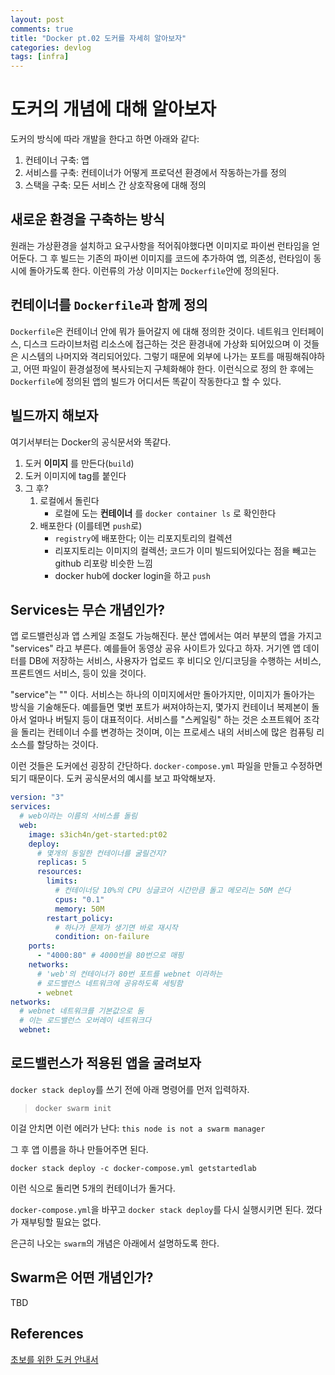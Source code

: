 ```yaml
---
layout: post
comments: true
title: "Docker pt.02 도커를 자세히 알아보자"
categories: devlog
tags: [infra]
---
```


# 도커의 개념에 대해 알아보자

도커의 방식에 따라 개발을 한다고 하면 아래와 같다:

1. 컨테이너 구축: 앱
2. 서비스를 구축: 컨테이너가 어떻게 프로덕션 환경에서 작동하는가를 정의
3. 스택을 구축: 모든 서비스 간 상호작용에 대해 정의

## 새로운 환경을 구축하는 방식

원래는 가상환경을 설치하고 요구사항을 적어줘야했다면 이미지로 파이썬 런타임을 얻어둔다. 그 후 빌드는 기존의 파이썬 이미지를 코드에 추가하여 앱, 의존성, 런타임이 동시에 돌아가도록 한다. 이런류의 가상 이미지는 `Dockerfile`안에 정의된다.

## 컨테이너를 `Dockerfile`과 함께 정의

`Dockerfile`은 컨테이너 안에 뭐가 들어갈지 에 대해 정의한 것이다. 네트워크 인터페이스, 디스크 드라이브처럼 리소스에 접근하는 것은 환경내에 가상화 되어있으며 이 것들은 시스템의 나머지와 격리되어있다. 그렇기 때문에 외부에 나가는 포트를 매핑해줘야하고, 어떤 파일이 환경설정에 복사되는지 구체화해야 한다. 이런식으로 정의 한 후에는 `Dockerfile`에 정의된 앱의 빌드가 어디서든 똑같이 작동한다고 할 수 있다.

## 빌드까지 해보자

여기서부터는 Docker의 공식문서와 똑같다.

1. 도커 __이미지__ 를 만든다(`build`)
2. 도커 이미지에 tag를 붙인다
3. 그 후?
    1. 로컬에서 돌린다
        * 로컬에 도는 __컨테이너__ 를 `docker container ls` 로 확인한다
    2. 배포한다 (이를테면 `push`로)
        * `registry`에 배포한다; 이는 리포지토리의 컬렉션
        * 리포지토리는 이미지의 컬렉션; 코드가 이미 빌드되어있다는 점을 빼고는 github 리포랑 비슷한 느낌
        * docker hub에 docker login을 하고 `push`

## Services는 무슨 개념인가?

앱 로드밸런싱과 앱 스케일 조절도 가능해진다. 분산 앱에서는 여러 부분의 앱을 가지고 "services" 라고 부른다. 예를들어 동영상 공유 사이트가 있다고 하자. 거기엔 앱 데이터를 DB에 저장하는 서비스, 사용자가 업로드 후 비디오 인/디코딩을 수행하는 서비스, 프론트엔드 서비스, 등이 있을 것이다.

"service"는 "" 이다. 서비스는 하나의 이미지에서만 돌아가지만, 이미지가 돌아가는 방식을 기술해둔다. 예를들면 몇번 포트가 써져야하는지, 몇가지 컨테이너 복제본이 돌아서 얼마나 버틸지 등이 대표적이다. 서비스를 "스케일링" 하는 것은 소프트웨어 조각을 돌리는 컨테이너 수를 변경하는 것이며, 이는 프로세스 내의 서비스에 많은 컴퓨팅 리소스를 할당하는 것이다.

이런 것들은 도커에선 굉장히 간단하다. `docker-compose.yml` 파일을 만들고 수정하면 되기 때문이다. 도커 공식문서의 예시를 보고 파악해보자.

```yaml
version: "3"
services:
  # web이라는 이름의 서비스를 돌림
  web:
    image: s3ich4n/get-started:pt02
    deploy:
      # 몇개의 동일한 컨테이너를 굴릴건지?
      replicas: 5 
      resources:
        limits:
          # 컨테이너당 10%의 CPU 싱글코어 시간만큼 돌고 메모리는 50M 쓴다
          cpus: "0.1"
          memory: 50M
        restart_policy:
          # 하나가 문제가 생기면 바로 재시작
          condition: on-failure
    ports:
      - "4000:80" # 4000번을 80번으로 매핑
    networks:
      # 'web'의 컨테이너가 80번 포트를 webnet 이라하는
      # 로드밸런스 네트워크에 공유하도록 세팅함
      - webnet 
networks:
  # webnet 네트워크를 기본값으로 둠
  # 이는 로드밸런스 오버레이 네트워크다
  webnet:
```

## 로드밸런스가 적용된 앱을 굴려보자

`docker stack deploy`를 쓰기 전에 아래 명령어를 먼저 입력하자.

> `docker swarm init`

이걸 안치면 이런 에러가 난다: `this node is not a swarm manager`

그 후 앱 이름을 하나 만들어주면 된다.

```docker stack deploy -c docker-compose.yml getstartedlab```

이런 식으로 돌리면 5개의 컨테이너가 돌거다.

`docker-compose.yml`을 바꾸고 `docker stack deploy`를 다시 실행시키면 된다. 껐다가 재부팅할 필요는 없다.

은근히 나오는 `swarm`의 개념은 아래에서 설명하도록 한다.

## Swarm은 어떤 개념인가?

TBD

## References

[초보를 위한 도커 안내서](https://subicura.com/2017/02/10/docker-guide-for-beginners-create-image-and-deploy.html)